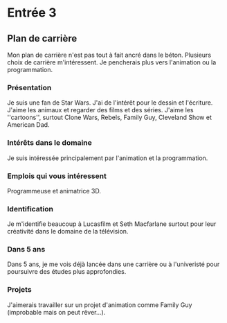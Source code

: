 # Entrée 3
## Plan de carrière
Mon plan de carrière n'est pas tout à fait ancré dans le béton. Plusieurs choix de carrière m'intéressent. Je pencherais plus vers l'animation ou la programmation.

### Présentation
Je suis une fan de Star Wars. J'ai de l'intérêt pour le dessin et l'écriture. J'aime les animaux et regarder des films et des séries. J'aime les ''cartoons'', surtout Clone Wars, Rebels, Family Guy, Cleveland Show et American Dad. 

### Intérêts dans le domaine
Je suis intéressée principalement par l'animation et la programmation.

### Emplois qui vous intéressent
Programmeuse et animatrice 3D.

### Identification
Je m'identifie beaucoup à Lucasfilm et Seth Macfarlane surtout pour leur créativité dans le domaine de la télévision. 

### Dans 5 ans
Dans 5 ans, je me vois déjà lancée dans une carrière ou à l'univeristé pour poursuivre des études plus approfondies.

### Projets
J'aimerais travailler sur un projet d'animation comme Family Guy (improbable mais on peut rêver...).
